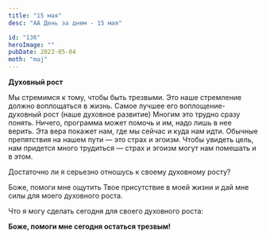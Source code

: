 ```yaml
---
title: "15 мая"
desc: "АА День за днем - 15 мая"

id: "136"
heroImage: ""
pubDate: 2023-05-04
moth: "maj"
---
```


**Духовный рост**

Мы стремимся к тому, чтобы быть трезвыми. Это наше стремление должно
воплощаться в жизнь. Самое лучшее его воплощение- духовный рост (наше духовное
развитие) Многим это трудно сразу понять. Ничего, программа может помочь и им,
надо лишь в нее верить. Эта вера покажет нам, где мы сейчас и куда нам идти.
Обычные препятствия на нашем пути — это страх и эгоизм. Чтобы увидеть цель,
нам придется много трудиться — страх и эгоизм могут нам помешать и в этом.

Достаточно ли я серьезно отношусь к своему духовному росту?

Боже, помоги мне ощутить Твое присутствие в моей жизни и дай мне силы для
моего духовного роста.

Что я могу сделать сегодня для своего духовного роста:

**Боже, помоги мне сегодня остаться трезвым!**
